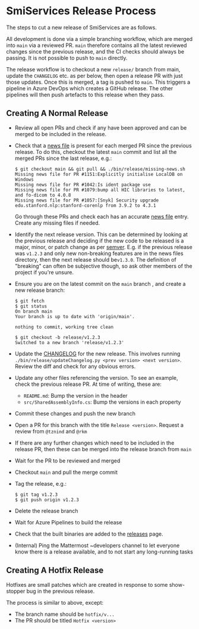 # SmiServices Release Process

The steps to cut a new release of SmiServices are as follows.

All development is done via a simple branching workflow, which are merged into `main` via a reviewed PR. `main` therefore contains all the latest reviewed changes since the previous release, and the CI checks should always be passing. It is not possible to push to `main` directly.

The release workflow is to checkout a new `release/` branch from main, update the `CHANGELOG` etc. as per below, then open a release PR with just those updates. Once this is merged, a tag is pushed to `main`. This triggers a pipeline in Azure DevOps which creates a GitHub release. The other pipelines will then push artefacts to this release when they pass.

## Creating A Normal Release

- Review all open PRs and check if any have been approved and can be merged to be included in the release.

- Check that a [news file][news_files] is present for each merged PR since the previous release. To do this, checkout the latest `main` commit and list all the merged PRs since the last release, e.g.:

  ```console
  $ git checkout main && git pull && ./bin/release/missing-news.sh
  Missing news file for PR #1151:Explicitly initialise LocalDB on Windows
  Missing news file for PR #1042:Is ident package use
  Missing news file for PR #1079:bump all HIC libraries to latest, and fo-dicom to 4.0.8
  Missing news file for PR #1057:[Snyk] Security upgrade edu.stanford.nlp:stanford-corenlp from 3.9.2 to 4.3.1
  ```

  Go through these PRs and check each has an accurate [news file][news_files] entry. Create any missing files if needed.

- Identify the next release version. This can be determined by looking at the previous release and deciding if the new code to be released is a major, minor, or patch change as per [semver](https://semver.org). E.g. if the previous release was `v1.2.3` and only new non-breaking features are in the news files directory, then the next release should be`v1.3.0`. The definition of "breaking" can often be subjective though, so ask other members of the project if you're unsure.

- Ensure you are on the latest commit on the `main` branch , and create a new release branch:

  ```console
  $ git fetch
  $ git status
  On branch main
  Your branch is up to date with 'origin/main'.

  nothing to commit, working tree clean

  $ git checkout -b release/v1.2.3
  Switched to a new branch 'release/v1.2.3'
  ```

- Update the [CHANGELOG](/CHANGELOG.md) for the new release. This involves running `./bin/release/updateChangelog.py <prev version> <next version>`. Review the diff and check for any obvious errors.

- Update any other files referencing the version. To see an example, check the previous release PR. At time of writing, these are:

  - `README.md`: Bump the version in the header
  - `src/SharedAssemblyInfo.cs`: Bump the versions in each property

- Commit these changes and push the new branch

- Open a PR for this branch with the title `Release <version>`. Request a review from `@tznind` and `@rkm`

- If there are any further changes which need to be included in the release PR, then these can be merged into the release branch from `main`

- Wait for the PR to be reviewed and merged

- Checkout `main` and pull the merge commit

- Tag the release, e.g.:

  ```console
  $ git tag v1.2.3
  $ git push origin v1.2.3
  ```

- Delete the release branch

- Wait for Azure Pipelines to build the release

- Check that the built binaries are added to the [releases](https://github.com/SMI/SmiServices/releases) page.

- (Internal) Ping the Mattermost ~developers channel to let everyone know there is a release available, and to not start any long-running tasks

## Creating A Hotfix Release

Hotfixes are small patches which are created in response to some show-stopper bug in the previous release.

The process is similar to above, except:

- The branch name should be `hotfix/v...`
- The PR should be titled `Hotfix <version>`

<!-- Links -->

[news_files]: /news/README.md
